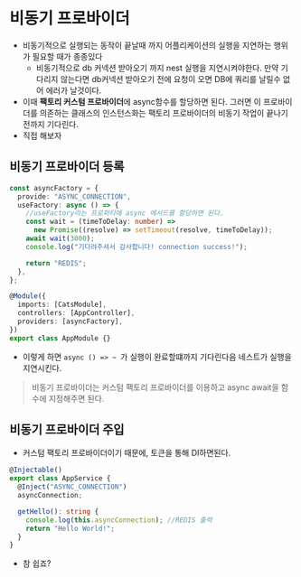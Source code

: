 # 비동기 프로바이더

- 비동기적으로 실행되는 동작이 끝날때 까지 어플리케이션의 실행을 지연하는 행위가 필요할 때가 종종있다
  - 비동기적으로 db 커넥션 받아오기 까지 nest 실행을 지연시켜야한다. 만약 기다리지 않는다면 db커넥션 받아오기 전에 요청이 오면 DB에 쿼리를 날릴수 없어 에러가 날것이다.
- 이때 **팩토리 커스텀 프로바이더**에 async함수를 할당하면 된다. 그러면 이 프로바이더를 의존하는 클래스의 인스턴스화는 팩토리 프로바이더의 비동기 작업이 끝나기 전까지 기다린다.
- 직접 해보자

## 비동기 프로바이더 등록

```typescript
const asyncFactory = {
  provide: "ASYNC_CONNECTION",
  useFactory: async () => {
    //useFactory라는 프로퍼티에 async 메서드를 할당하면 된다.
    const wait = (timeToDelay: number) =>
      new Promise((resolve) => setTimeout(resolve, timeToDelay));
    await wait(3000);
    console.log("기다려주셔서 감사합니다! connection success!");

    return "REDIS";
  },
};

@Module({
  imports: [CatsModule],
  controllers: [AppController],
  providers: [asyncFactory],
})
export class AppModule {}
```

- 이렇게 하면 `async () => ~ `가 실행이 완료할떄까지 기다린다음 네스트가 실행을 지연시킨다.

> 비동기 프로바이더는 커스텀 팩토리 프로바이더를 이용하고 async await을 함수에 지정해주면 된다.

## 비동기 프로바이더 주입

- 커스텀 팩토리 프로바이더이기 때문에, 토큰을 통해 DI하면된다.

```typescript
@Injectable()
export class AppService {
  @Inject("ASYNC_CONNECTION")
  asyncConnection;

  getHello(): string {
    console.log(this.asyncConnection); //REDIS 출력
    return "Hello World!";
  }
}
```

- 참 쉽죠?
